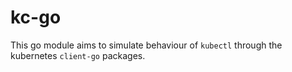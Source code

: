 # kc-go

This go module aims to simulate behaviour of `kubectl` through the kubernetes `client-go` packages.
